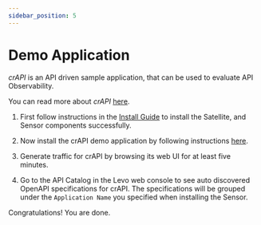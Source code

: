 ```yaml
---
sidebar_position: 5
---
```


# Demo Application
*crAPI* is an API driven sample application, that can be used to evaluate API Observability.

You can read more about *crAPI* [here](https://github.com/levoai/demo-apps/blob/main/crAPI/README.md).

1. First follow instructions in the [Install Guide](../../api-observability/install-guide/install-guide.md) to install the Satellite, and Sensor components successfully.

2. Now install the crAPI demo application by following instructions [here](https://github.com/levoai/demo-apps/blob/main/crAPI/docs/quick-start.md).

3. Generate traffic for crAPI by browsing its web UI for at least five minutes.

4. Go to the API Catalog in the Levo web console to see auto discovered OpenAPI specifications for crAPI. The specifications will be grouped under the `Application Name` you specified when installing the Sensor.

Congratulations! You are done.